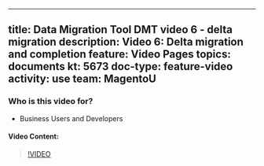 
---
title: Data Migration Tool DMT video 6 - delta migration
description: Video 6: Delta migration and completion
feature: Video Pages
topics: documents
kt: 5673
doc-type: feature-video
activity: use
team: MagentoU
---

### Who is this video for?

* Business Users and Developers

#### Video Content:

>[!VIDEO](https://video.tv.adobe.com/v/35830)